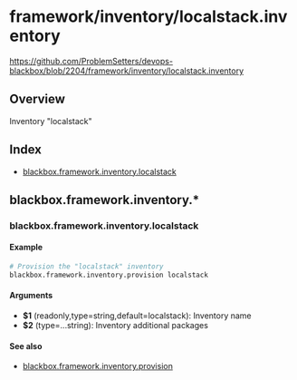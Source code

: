# framework/inventory/localstack.inventory

https://github.com/ProblemSetters/devops-blackbox/blob/2204/framework/inventory/localstack.inventory

## Overview

Inventory "localstack"

## Index

* [blackbox.framework.inventory.localstack](#blackboxframeworkinventorylocalstack)

## blackbox.framework.inventory.*

### blackbox.framework.inventory.localstack

#### Example

```bash
# Provision the "localstack" inventory
blackbox.framework.inventory.provision localstack
```

#### Arguments

* **$1** (readonly,type=string,default=localstack): Inventory name
* **$2** (type=...string): Inventory additional packages

#### See also

* [blackbox.framework.inventory.provision](#blackboxframeworkinventoryprovision)

